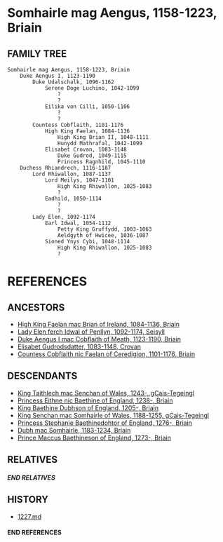 # Somhairle mag Aengus, 1158-1223, Briain

## FAMILY TREE 
```
Somhairle mag Aengus, 1158-1223, Briain
    Duke Aengus I, 1123-1190
        Duke Udalschalk, 1096-1162
            Serene Doge Luchino, 1042-1099
                ?
                ?
            Eilika von Cilli, 1050-1106
                ?
                ?
        Countess Cobflaith, 1101-1176
            High King Faelan, 1084-1136
                High King Brian II, 1048-1111
                Hunydd Mathrafal, 1042-1099
            Elisabet Crovan, 1083-1148    
                Duke Gudrod, 1049-1115
                Princess Ragnhild, 1045-1110
    Duchess Rhiandrech, 1116-1187
        Lord Rhiwallon, 1087-1137
            Lord Meilys, 1047-1101
                High King Rhiwallon, 1025-1083
                ?
            Eadhild, 1050-1114
                ?
                ?
        Lady Elen, 1092-1174
            Earl Idwal, 1054-1112
                Petty King Gruffydd, 1003-1063
                Aeldgyth of Hwicee, 1036-1087
            Sioned Ynys Cybi, 1048-1114
                High King Rhiwallon, 1025-1083
                ?
```


# REFERENCES

## ANCESTORS
* [High King Faelan mac Brian of Ireland, 1084-1136, Briain](faelan_mac_brian_1084.md)
* [Lady Elen ferch Idwal of Penllyn, 1092-1174, Seisyll](elen_ferch_idwal_1092.md)
* [Duke Aengus I mac Cobflaith of Meath, 1123-1190, Briain](aengus_i_mac_cobflaith_1123.md)
* [Elisabet Gudrodsdatter, 1083-1148, Crovan](elisabet_gudrodsdatter_1083.md)
* [Countess Cobflaith nic Faelan of Ceredigion, 1101-1176, Briain](cobflaith_nic_faelan_1101.md)

## DESCENDANTS
* [King Taithlech mac Senchan of Wales, 1243-, gCais-Tegeingl](taithlech_mac_senchan_1243.md)
* [Princess Eithne nic Baethine of England, 1238-, Briain](eithne_nic_baethine_1238.md)
* [King Baethine Dubhson of England, 1205-, Briain](baethine_dubhson_1205.md)
* [King Senchan mac Somhairle of Wales, 1188-1255, gCais-Tegeingl](senchan_mac_somhairle_1188.md)
* [Princess Stephanie Baethinedohtor of England, 1276-, Briain](stephanie_baethinedohtor_1276.md)
* [Dubh mac Somhairle, 1183-1234, Briain](dubh_mac_somhairle_1183.md)
* [Prince Maccus Baethineson of England, 1273-, Briain](maccus_baethineson_1273.md)

## RELATIVES

##### END RELATIVES 
## HISTORY
* [1227.md](../h/1227.md)

#### END REFERENCES
